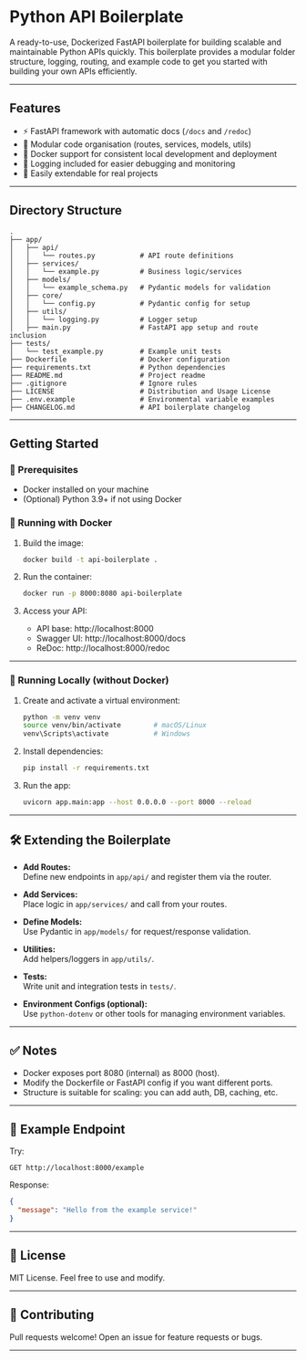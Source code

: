 # Python API Boilerplate

A ready-to-use, Dockerized FastAPI boilerplate for building scalable and maintainable Python APIs quickly. This boilerplate provides a modular folder structure, logging, routing, and example code to get you started with building your own APIs efficiently.

---

## Features

- ⚡ FastAPI framework with automatic docs (`/docs` and `/redoc`)
- 🧱 Modular code organisation (routes, services, models, utils)
- 🐳 Docker support for consistent local development and deployment
- 📜 Logging included for easier debugging and monitoring
- 🚀 Easily extendable for real projects

---

## Directory Structure

```
.
├── app/
│   ├── api/
│   │   └── routes.py           # API route definitions
│   ├── services/
│   │   └── example.py          # Business logic/services
│   ├── models/
│   │   └── example_schema.py   # Pydantic models for validation
│   ├── core/
│   │   └── config.py           # Pydantic config for setup
│   ├── utils/
│   │   └── logging.py          # Logger setup
│   ├── main.py                 # FastAPI app setup and route inclusion
├── tests/
│   └── test_example.py         # Example unit tests
├── Dockerfile                  # Docker configuration
├── requirements.txt            # Python dependencies
├── README.md                   # Project readme
├── .gitignore                  # Ignore rules
├── LICENSE                     # Distribution and Usage License
├── .env.example                # Environmental variable examples
├── CHANGELOG.md                # API boilerplate changelog
```

---

## Getting Started

### 🔧 Prerequisites

- Docker installed on your machine
- (Optional) Python 3.9+ if not using Docker

### 🚀 Running with Docker

1. Build the image:
   ```bash
   docker build -t api-boilerplate .
   ```

2. Run the container:
   ```bash
   docker run -p 8000:8080 api-boilerplate
   ```

3. Access your API:
   - API base: http://localhost:8000
   - Swagger UI: http://localhost:8000/docs
   - ReDoc: http://localhost:8000/redoc

---

### 🧪 Running Locally (without Docker)

1. Create and activate a virtual environment:
   ```bash
   python -m venv venv
   source venv/bin/activate        # macOS/Linux
   venv\Scripts\activate           # Windows
   ```

2. Install dependencies:
   ```bash
   pip install -r requirements.txt
   ```

3. Run the app:
   ```bash
   uvicorn app.main:app --host 0.0.0.0 --port 8000 --reload
   ```

---

## 🛠️ Extending the Boilerplate

- **Add Routes:**  
  Define new endpoints in `app/api/` and register them via the router.

- **Add Services:**  
  Place logic in `app/services/` and call from your routes.

- **Define Models:**  
  Use Pydantic in `app/models/` for request/response validation.

- **Utilities:**  
  Add helpers/loggers in `app/utils/`.

- **Tests:**  
  Write unit and integration tests in `tests/`.

- **Environment Configs (optional):**  
  Use `python-dotenv` or other tools for managing environment variables.

---

## ✅ Notes

- Docker exposes port 8080 (internal) as 8000 (host).
- Modify the Dockerfile or FastAPI config if you want different ports.
- Structure is suitable for scaling: you can add auth, DB, caching, etc.

---

## 🧪 Example Endpoint

Try:
```
GET http://localhost:8000/example
```

Response:
```json
{
  "message": "Hello from the example service!"
}
```

---

## 🧾 License

MIT License. Feel free to use and modify.

---

## 🙌 Contributing

Pull requests welcome! Open an issue for feature requests or bugs.

---
